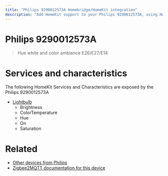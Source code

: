 ```yaml
---
title: "Philips 9290012573A Homebridge/HomeKit integration"
description: "Add HomeKit support to your Philips 9290012573A, using Homebridge, Zigbee2MQTT and homebridge-z2m."
---
```

<!---
This file has been GENERATED using src/docgen/docgen.ts
DO NOT EDIT THIS FILE MANUALLY!
-->
# Philips 9290012573A
> Hue white and color ambiance E26/E27/E14


# Services and characteristics
The following HomeKit Services and Characteristics are exposed by
the Philips 9290012573A

* [Lightbulb](../../light.md)
  * Brightness
  * ColorTemperature
  * Hue
  * On
  * Saturation


# Related
* [Other devices from Philips](../index.md#philips)
* [Zigbee2MQTT documentation for this device](https://www.zigbee2mqtt.io/devices/9290012573A.html)